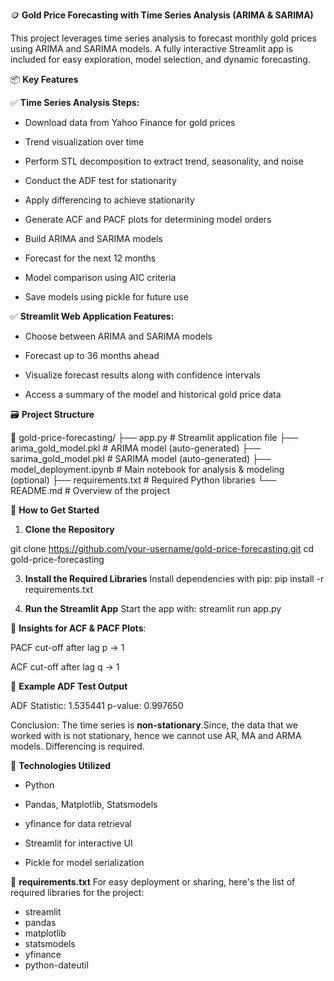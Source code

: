 🪙 **Gold Price Forecasting with Time Series Analysis (ARIMA & SARIMA)**

This project leverages time series analysis to forecast monthly gold prices using ARIMA and SARIMA models. A fully interactive Streamlit app is included for easy exploration, model selection, and dynamic forecasting.

📦 **Key Features**

✅ **Time Series Analysis Steps:**

* Download data from Yahoo Finance for gold prices

* Trend visualization over time

* Perform STL decomposition to extract trend, seasonality, and noise

* Conduct the ADF test for stationarity

* Apply differencing to achieve stationarity

* Generate ACF and PACF plots for determining model orders

* Build ARIMA and SARIMA models

* Forecast for the next 12 months

* Model comparison using AIC criteria

* Save models using pickle for future use

✅ **Streamlit Web Application Features:**

* Choose between ARIMA and SARIMA models

* Forecast up to 36 months ahead

* Visualize forecast results along with confidence intervals

* Access a summary of the model and historical gold price data

🗃️ **Project Structure**

📁 gold-price-forecasting/
├── app.py                    # Streamlit application file
├── arima_gold_model.pkl      # ARIMA model (auto-generated)
├── sarima_gold_model.pkl     # SARIMA model (auto-generated)
├── model_deployment.ipynb    # Main notebook for analysis & modeling (optional)
├── requirements.txt          # Required Python libraries
└── README.md                 # Overview of the project

🚀 **How to Get Started**

1. **Clone the Repository**

git clone https://github.com/your-username/gold-price-forecasting.git
cd gold-price-forecasting

3. **Install the Required Libraries**
Install dependencies with pip:
pip install -r requirements.txt

3. **Run the Streamlit App**
Start the app with:
streamlit run app.py

🔬 **Insights for ACF & PACF Plots**:

PACF cut-off after lag p → 1

ACF cut-off after lag q → 1

🧪 **Example ADF Test Output**

ADF Statistic: 1.535441
p-value: 0.997650

Conclusion: The time series is **non-stationary**.Since, the data that we worked with is not stationary,
hence we cannot use AR, MA and ARMA models. Differencing is required.

🧰 **Technologies Utilized**

* Python

* Pandas, Matplotlib, Statsmodels

* yfinance for data retrieval

* Streamlit for interactive UI

* Pickle for model serialization


📌 **requirements.txt**
For easy deployment or sharing, here's the list of required libraries for the project:

* streamlit
* pandas
* matplotlib
* statsmodels
* yfinance
* python-dateutil
